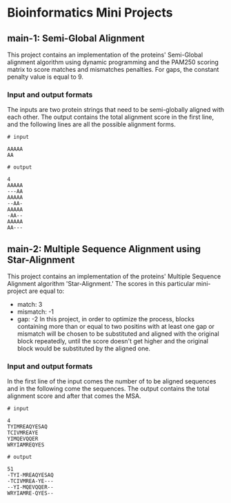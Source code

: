 # Bioinformatics Mini Projects  

## main-1: Semi-Global Alignment  

This project contains an implementation of the proteins' Semi-Global alignment algorithm using dynamic programming and the PAM250 scoring matrix to score matches and mismatches penalties. For gaps, the constant penalty value is equal to 9.  

### Input and output formats  

The inputs are two protein strings that need to be semi-globally aligned with each other. The output contains the total alignment score in the first line, and the following lines are all the possible alignment forms.  

```
# input 

AAAAA
AA

# output

4
AAAAA
---AA
AAAAA
--AA-
AAAAA
-AA--
AAAAA
AA---
```

## main-2: Multiple Sequence Alignment using Star-Alignment

This project contains an implementation of the proteins' Multiple Sequence Alignment algorithm 'Star-Alignment.' The scores in this particular mini-project are equal to:
- match: 3
- mismatch: -1
- gap: -2
In this project, in order to optimize the process, blocks containing more than or equal to two positins with at least one gap or mismatch will be chosen to be substituted and aligned with the original block repeatedly, until the score doesn't get higher and the original block would be substituted by the aligned one.

### Input and output formats  

In the first line of the input comes the number of to be aligned sequences and in the following come the sequences. The output contains the total alignment score and after that comes the MSA.

```
# input 

4 
TYIMREAQYESAQ
TCIVMREAYE
YIMQEVQQER
WRYIAMREQYES

# output

51
-TYI-MREAQYESAQ
-TCIVMREA-YE---
--YI-MQEVQQER--
WRYIAMRE-QYES--
```